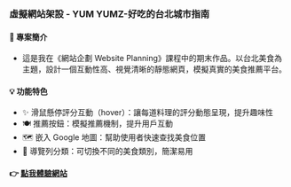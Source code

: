 ###  虛擬網站架設 - YUM YUMZ-好吃的台北城市指南
#### 🧠 專案簡介
- 這是我在《網站企劃 Website Planning》課程中的期末作品。以台北美食為主題，設計一個互動性高、視覺清晰的靜態網頁，模擬真實的美食推薦平台。
#### 💡 功能特色
- ✨ 滑鼠懸停評分互動（hover）：讓每道料理的評分動態呈現，提升趣味性
- 🍽 推薦按鈕：模擬推薦機制，提升用戶互動
- 🗺 嵌入 Google 地圖：幫助使用者快速查找美食位置
- 📂 導覽列分類：可切換不同的美食類別，簡潔易用
#### 👉 [點我體驗網站](https://yichiaaa.github.io/my-website/)
